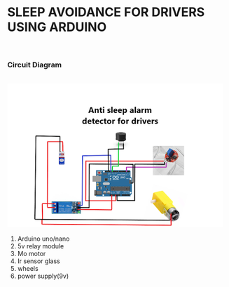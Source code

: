 <h1>SLEEP AVOIDANCE FOR DRIVERS USING ARDUINO</h1><br>
<h3>Circuit Diagram</h3>
<br>
<img src="antisleep.png" alt="circuit diagram" />

<div id="components">
<ol>
<li>Arduino uno/nano</li>
<li>5v relay module</li>
<li>Mo motor</li>
<li>Ir sensor glass</li>
<li>wheels</li>
<li>power supply(9v)</li>
</ol>
</div>